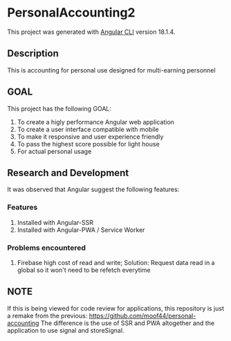 # PersonalAccounting2

This project was generated with [Angular CLI](https://github.com/angular/angular-cli) version 18.1.4.

## Description

This is accounting for personal use designed for multi-earning personnel

## GOAL

This project has the following GOAL:
1. To create a higly performance Angular web application
2. To create a user interface compatible with mobile
3. To make it responsive and user experience friendly
4. To pass the highest score possible for light house
5. For actual personal usage

## Research and Development

It was observed that Angular suggest the following features:

### Features

1. Installed with Angular-SSR
2. Installed with Angular-PWA / Service Worker

### Problems encountered

1. Firebase high cost of read and write;
Solution: Request data read in a global so it won't need to be refetch everytime

## NOTE
If this is being viewed for code review for applications, this repository is just a remake from the previous: https://github.com/moof44/personal-accounting 
The difference is the use of SSR and PWA altogether and the application to use signal and storeSignal.
